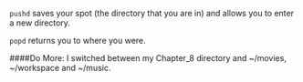 `pushd` saves your spot (the directory that you are in) and allows you to enter a new directory.  

`popd` returns you to where you were. 

####Do More: 
I switched between my Chapter_8 directory and ~/movies, ~/workspace and ~/music.  

